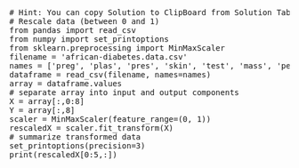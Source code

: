 <pre class="file" data-target="clipboard">
# Hint: You can copy Solution to ClipBoard from Solution Tab
# Rescale data (between 0 and 1)
from pandas import read_csv
from numpy import set_printoptions
from sklearn.preprocessing import MinMaxScaler
filename = 'african-diabetes.data.csv'
names = ['preg', 'plas', 'pres', 'skin', 'test', 'mass', 'pedi', 'age', 'class']
dataframe = read_csv(filename, names=names)
array = dataframe.values
# separate array into input and output components
X = array[:,0:8]
Y = array[:,8]
scaler = MinMaxScaler(feature_range=(0, 1))
rescaledX = scaler.fit_transform(X)
# summarize transformed data
set_printoptions(precision=3)
print(rescaledX[0:5,:])

</pre>